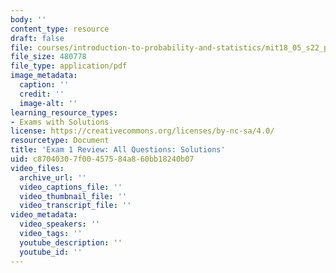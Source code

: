```yaml
---
body: ''
content_type: resource
draft: false
file: courses/introduction-to-probability-and-statistics/mit18_05_s22_prac_exam01_all_sol.pdf
file_size: 480778
file_type: application/pdf
image_metadata:
  caption: ''
  credit: ''
  image-alt: ''
learning_resource_types:
- Exams with Solutions
license: https://creativecommons.org/licenses/by-nc-sa/4.0/
resourcetype: Document
title: 'Exam 1 Review: All Questions: Solutions'
uid: c8704030-7f00-4575-84a8-60bb18240b07
video_files:
  archive_url: ''
  video_captions_file: ''
  video_thumbnail_file: ''
  video_transcript_file: ''
video_metadata:
  video_speakers: ''
  video_tags: ''
  youtube_description: ''
  youtube_id: ''
---
```

